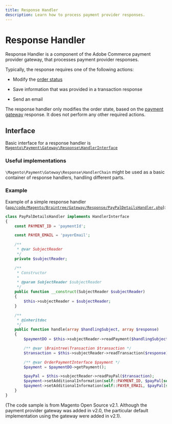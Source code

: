 ```yaml
---
title: Response Handler
description: Learn how to process payment provider responses.
---
```


# Response Handler

Response Handler is a component of the Adobe Commerce payment provider gateway, that processes payment provider responses.

Typically, the response requires one of the following actions:

-  Modify the [order status](https://glossary.magento.com/order-status)

-  Save information that was provided in a transaction response

-  Send an email

The response handler only modifies the order state, based on the [payment gateway](https://glossary.magento.com/payment-gateway) response. It does not perform any other required actions.

## Interface

Basic interface for a response handler is [`Magento\Payment\Gateway\Response\HandlerInterface`](https://github.com/magento/magento2/tree/2.4/app/code/Magento/Payment/Gateway/Response/HandlerInterface.php)

### Useful implementations

`\Magento\Payment\Gateway\Response\HandlerChain` might be used as a basic container of response handlers, handling different parts.

### Example

Example of a simple response handler ([`app/code/Magento/Braintree/Gateway/Response/PayPalDetailsHandler.php`](https://github.com/magento/magento2/tree/2.3/app/code/Magento/Braintree/Gateway/Response/PayPalDetailsHandler.php)):

```php
class PayPalDetailsHandler implements HandlerInterface
{
    const PAYMENT_ID = 'paymentId';

    const PAYER_EMAIL = 'payerEmail';

    /**
     * @var SubjectReader
     */
    private $subjectReader;

    /**
     * Constructor
     *
     * @param SubjectReader $subjectReader
     */
    public function __construct(SubjectReader $subjectReader)
    {
        $this->subjectReader = $subjectReader;
    }

    /**
     * @inheritdoc
     */
    public function handle(array $handlingSubject, array $response)
    {
        $paymentDO = $this->subjectReader->readPayment($handlingSubject);

        /** @var \Braintree\Transaction $transaction */
        $transaction = $this->subjectReader->readTransaction($response);

        /** @var OrderPaymentInterface $payment */
        $payment = $paymentDO->getPayment();

        $payPal = $this->subjectReader->readPayPal($transaction);
        $payment->setAdditionalInformation(self::PAYMENT_ID, $payPal[self::PAYMENT_ID]);
        $payment->setAdditionalInformation(self::PAYER_EMAIL, $payPal[self::PAYER_EMAIL]);
    }
}
```

(The code sample is from Magento Open Source v2.1. Although the payment provider gateway was added in v2.0, the particular default implementation using the gateway were added in v2.1).
